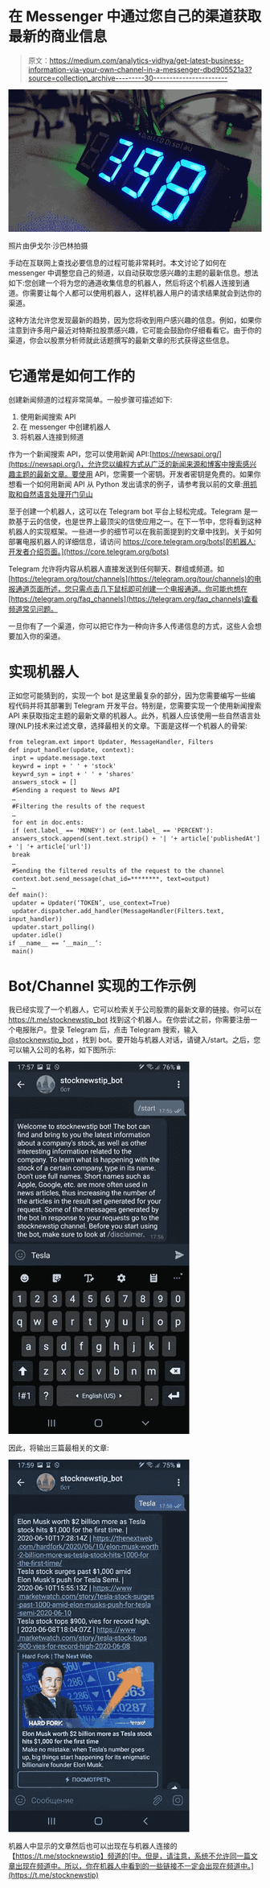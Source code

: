 # 在 Messenger 中通过您自己的渠道获取最新的商业信息

> 原文：<https://medium.com/analytics-vidhya/get-latest-business-information-via-your-own-channel-in-a-messenger-dbd905521a3?source=collection_archive---------30----------------------->

![](img/f8577f89212838520cfb4c55e61ca9af.png)

照片由伊戈尔·沙巴林拍摄

手动在互联网上查找必要信息的过程可能非常耗时。本文讨论了如何在 messenger 中调整您自己的频道，以自动获取您感兴趣的主题的最新信息。想法如下:您创建一个将为您的通道收集信息的机器人，然后将这个机器人连接到通道。你需要让每个人都可以使用机器人，这样机器人用户的请求结果就会到达你的渠道。

这种方法允许您发现最新的趋势，因为您将收到用户感兴趣的信息。例如，如果你注意到许多用户最近对特斯拉股票感兴趣，它可能会鼓励你仔细看看它。由于你的渠道，你会以股票分析师就此话题撰写的最新文章的形式获得这些信息。

# 它通常是如何工作的

创建新闻频道的过程非常简单。一般步骤可描述如下:

1.  使用新闻搜索 API
2.  在 messenger 中创建机器人
3.  将机器人连接到频道

作为一个新闻搜索 API，您可以使用新闻 API:[https://newsapi.org/](https://newsapi.org/)，允许您以编程方式从广泛的新闻来源和博客中搜索感兴趣主题的最新文章。要使用 API，您需要一个密钥。开发者密钥是免费的。如果你想看一个如何用新闻 API 从 Python 发出请求的例子，请参考我以前的文章:[用抓取和自然语言处理开门见山](/swlh/getting-straight-to-the-point-with-scraping-and-natural-language-processing-1a62aba65586)

至于创建一个机器人，这可以在 Telegram bot 平台上轻松完成。Telegram 是一款基于云的信使，也是世界上最顶尖的信使应用之一。在下一节中，您将看到这种机器人的实现框架。一些进一步的细节可以在我前面提到的文章中找到。关于如何部署电报机器人的详细信息，请访问 https://core.telegram.org/bots[的机器人:开发者介绍页面。](https://core.telegram.org/bots)

Telegram 允许将内容从机器人直接发送到任何聊天、群组或频道。如[https://telegram.org/tour/channels](https://telegram.org/tour/channels)的电报通道页面所述，您只需点击几下鼠标即可创建一个电报通道。你可能也想在[https://telegram.org/faq_channels](https://telegram.org/faq_channels)查看频道常见问题。

一旦你有了一个渠道，你可以把它作为一种向许多人传递信息的方式，这些人会想要加入你的渠道。

# 实现机器人

正如您可能猜到的，实现一个 bot 是这里最复杂的部分，因为您需要编写一些编程代码并将其部署到 Telegram 开发平台。特别是，您需要实现一个使用新闻搜索 API 来获取指定主题的最新文章的机器人。此外，机器人应该使用一些自然语言处理(NLP)技术来过滤文章，选择最相关的文章。下面是这样一个机器人的骨架:

```
from telegram.ext import Updater, MessageHandler, Filters
def input_handler(update, context):
 inpt = update.message.text
 keywrd = inpt + ' ' + 'stock' 
 keywrd_syn = inpt + ' ' + 'shares' 
 answers_stock = []
 #Sending a request to News API
 …
 #Filtering the results of the request
 …
 for ent in doc.ents:
 if (ent.label_ == 'MONEY') or (ent.label_ == 'PERCENT'):
 answers_stock.append(sent.text.strip() + '| '+ article['publishedAt'] + '| '+ article['url'])
 break
 …
 #Sending the filtered results of the request to the channel
 context.bot.send_message(chat_id=********, text=output)
 …
def main():
 updater = Updater(‘TOKEN’, use_context=True)
 updater.dispatcher.add_handler(MessageHandler(Filters.text, input_handler))
 updater.start_polling()
 updater.idle()
if __name__ == ‘__main__’:
 main()
```

# Bot/Channel 实现的工作示例

我已经实现了一个机器人，它可以检索关于公司股票的最新文章的链接。你可以在 https://t.me/stocknewstip_bot 找到这个机器人。在你尝试之前，你需要注册一个电报账户。登录 Telegram 后，点击 Telegram 搜索，输入 [@stocknewstip_bot](http://twitter.com/stocknewstip_bot) ，找到 bot。要开始与机器人对话，请键入/start。之后，您可以输入公司的名称，如下图所示:

![](img/7a221051364d26ec11643b67c92f1804.png)

因此，将输出三篇最相关的文章:

![](img/b45b5f4f337544b30b5ffd63b3d521e6.png)

机器人中显示的文章然后也可以出现在与机器人连接的【https://t.me/stocknewstip】频道的[中。但是，请注意，系统不允许同一篇文章出现在频道中。所以，你在机器人中看到的一些链接不一定会出现在频道中。](https://t.me/stocknewstip)